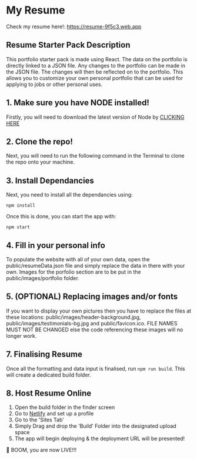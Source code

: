 # My Resume

Check my resume here!: https://resume-9f5c3.web.app

## Resume Starter Pack Description

This portfolio starter pack is made using React. The data on the portfolio is directly linked to a JSON file. Any changes to the portfolio can be made in the JSON file. The changes will then be reflected on to the portfolio. This allows you to customize your own personal portfolio that can be used for applying to jobs or other personal uses.

## 1. Make sure you have NODE installed!

Firstly, you will need to download the latest version of Node by <a href="https://nodejs.org/en/download/">CLICKING HERE</a>

## 2. Clone the repo!

Next, you will need to run the following command in the Terminal to clone the repo onto your machine.

## 3. Install Dependancies

Next, you need to install all the dependancies using:

```npm install```

Once this is done, you can start the app with:

```npm start```

## 4. Fill in your personal info

To populate the website with all of your own data, open the public/resumeData.json file and simply replace the data in there with your own. Images for the porfolio section are to be put in the public/images/portfolio folder.

## 5. (OPTIONAL) Replacing images and/or fonts

If you want to display your own pictures then you have to replace the files at these locations: public/images/header-background.jpg, public/images/testimonials-bg.jpg and public/favicon.ico. FILE NAMES MUST NOT BE CHANGED else the code referencing these images will no longer work.

## 7. Finalising Resume

Once all the formatting and data input is finalised, run `npm run build`. This will create a dedicated build folder.

## 8. Host Resume Online

1) Open the build folder in the finder screen
2) Go to <a href="https://www.netlify.com/">Netlify</a> and set up a profile
3) Go to the 'Sites Tab'
4) Simply Drag and drop the 'Build' Folder into the designated upload space
5) The app will begin deploying & the deployment URL will be presented!

🚀 BOOM, you are now LIVE!!!

